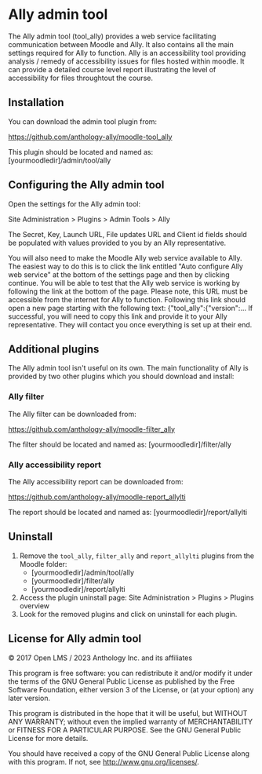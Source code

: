 # Ally admin tool

The Ally admin tool (tool_ally) provides a web service facilitating communication between Moodle and Ally. It also
contains all the main settings required for Ally to function. Ally is an accessibility tool providing analysis / remedy
of accessibility issues for files hosted within moodle. It can provide a detailed course level report illustrating the
level of accessibility for files throughtout the course.

## Installation

You can download the admin tool plugin from:

https://github.com/anthology-ally/moodle-tool_ally

This plugin should be located and named as:
 [yourmoodledir]/admin/tool/ally

## Configuring the Ally admin tool

Open the settings for the Ally admin tool:

Site Administration > Plugins > Admin Tools > Ally

The Secret, Key, Launch URL, File updates URL and Client id fields should be populated with values provided to you by an
Ally representative.

You will also need to make the Moodle Ally web service available to Ally. The easiest way to do this is to click the
link entitled "Auto configure Ally web service" at the bottom of the settings page and then by clicking continue. You
will be able to test that the Ally web service is working by following the link at the bottom of the page. Please note,
this URL must be accessible from the internet for Ally to function. Following this link should open a new page starting
with the following text:
{"tool_ally":{"version":...
If successful, you will need to copy this link and provide it to your Ally representative. They will contact you once
everything is set up at their end.

## Additional plugins

The Ally admin tool isn't useful on its own. The main functionality of Ally is provided by two other plugins which you
should download and install:

### Ally filter

The Ally filter can be downloaded from:

https://github.com/anthology-ally/moodle-filter_ally

The filter should be located and named as:
 [yourmoodledir]/filter/ally
 
### Ally accessibility report

The Ally accessibility report can be downloaded from:
 
https://github.com/anthology-ally/moodle-report_allylti
 
The report should be located and named as:
 [yourmoodledir]/report/allylti

## Uninstall
1. Remove the `tool_ally`, `filter_ally` and `report_allylti` plugins from the Moodle folder:
   * [yourmoodledir]/admin/tool/ally
   * [yourmoodledir]/filter/ally
   * [yourmoodledir]/report/allylti
2. Access the plugin uninstall page: Site Administration > Plugins > Plugins overview
3. Look for the removed plugins and click on uninstall for each plugin. 

## License for Ally admin tool

© 2017 Open LMS / 2023 Anthology Inc. and its affiliates

This program is free software: you can redistribute it and/or modify it under
the terms of the GNU General Public License as published by the Free Software
Foundation, either version 3 of the License, or (at your option) any later
version.

This program is distributed in the hope that it will be useful, but WITHOUT ANY
WARRANTY; without even the implied warranty of MERCHANTABILITY or FITNESS FOR A
PARTICULAR PURPOSE.  See the GNU General Public License for more details.

You should have received a copy of the GNU General Public License along with
this program.  If not, see <http://www.gnu.org/licenses/>.
